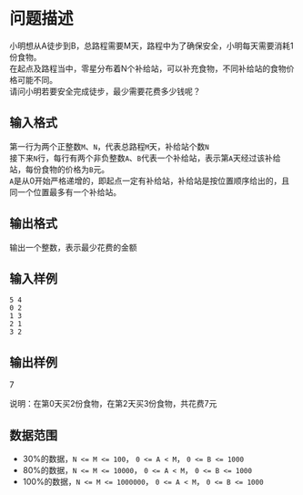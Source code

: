 # 问题描述
小明想从A徒步到B，总路程需要M天，路程中为了确保安全，小明每天需要消耗1份食物。  
在起点及路程当中，零星分布着N个补给站，可以补充食物，不同补给站的食物价格可能不同。  
请问小明若要安全完成徒步，最少需要花费多少钱呢？

## 输入格式
第一行为两个正整数`M`、`N`，代表总路程`M`天，补给站个数`N`    
接下来`N`行，每行有两个非负整数`A`、`B`代表一个补给站，表示第`A`天经过该补给站，每份食物的价格为`B`元。   
`A`是从0开始严格递增的，即起点一定有补给站，补给站是按位置顺序给出的，且同一个位置最多有一个补给站。

## 输出格式
输出一个整数，表示最少花费的金额

## 输入样例
```
5 4  
0 2  
1 3  
2 1  
3 2  
```
## 输出样例

7

说明：在第0天买2份食物，在第2天买3份食物，共花费7元

## 数据范围
- 30%的数据，`N <= M <= 100`， `0 <= A < M`， `0 <= B <= 1000`
- 80%的数据，`N <= M <= 10000`， `0 <= A < M`， `0 <= B <= 1000`
- 100%的数据，`N <= M <= 1000000`， `0 <= A < M`， `0 <= B <= 1000`